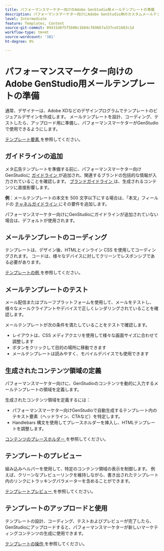 ```yaml
---
title: パフォーマンスマーケター向けのAdobe GenStudio用メールテンプレートの準備
description: パフォーマンスマーケター向けにAdobe GenStudio用のカスタムメールテンプレートを作成する方法について説明します。
level: Intermediate
feature: Templates, Content
source-git-commit: 09431d6f5f5b00c1b84cf69667a337ce51683c1d
workflow-type: tm+mt
source-wordcount: '381'
ht-degree: 0%

---
```



# パフォーマンスマーケター向けのAdobe GenStudio用メールテンプレートの準備

通常、デザイナーは、Adobe XDなどのデザインプログラムでテンプレートのビジュアルデザインを作成します。 メールテンプレートを設計、コーディング、テストしたら、アップロード用に準備し、パフォーマンスマーケターがGenStudioで使用できるようにします。

[ テンプレート要素 ](use-templates.md#template-elements) を参照してください。

## ガイドラインの追加

メタ広告テンプレートを準備する前に、パフォーマンスマーケター向けGenStudioに [ ガイドライン ](/help/user-guide/guidelines/overview.md) が追加され、関連するブランドの包括的な情報が入力されていることを確認します。 [ ブランドガイドライン ](/help/user-guide/guidelines/brands.md) は、生成されるコンテンツに直接影響します。

**例**：メールテンプレートの本文を 500 文字以下にする場合は、「本文」フィールドの [ チャネルガイドライン ](/help/user-guide/guidelines/brands.md#channel-guidelines) にその要件を追加します。

パフォーマンスマーケター向けにGenStudioにガイドラインが追加されていない場合は、デフォルトが使用されます。

## メールテンプレートのコーディング

テンプレートは、デザイン後、HTMLとインライン CSS を使用してコーディングされます。 コードは、様々なデバイスに対してクリーンでレスポンシブである必要があります。

[ テンプレートの例 ](/help/user-guide/content/customize-template.md#template-examples) を参照してください。

## メールテンプレートのテスト

メール配信またはプルーフプラットフォームを使用して、メールをテストし、様々なメールクライアントやデバイスで正しくレンダリングされていることを確認します。

メールテンプレートが次の条件を満たしていることをテストで確認します。

* レイアウトは、CSS メディアクエリを使用して様々な画面サイズに合わせて調整します
* ボタンをクリックして目的の場所に移動できます
* メールテンプレートは読みやすく、モバイルデバイスでも使用できます

## 生成されたコンテンツ領域の定義

パフォーマンスマーケター向けに、GenStudioのコンテンツを動的に入力するメールテンプレートの領域を定義します。

生成されたコンテンツ領域を定義するには：

* パフォーマンスマーケター向けGenStudioで自動生成するテンプレート内のテキスト要素（ヘッドライン、CTAなど）を特定します。
* Handlebars 構文を使用してプレースホルダーを挿入し、HTMLテンプレートを調整します。

[ コンテンツのプレースホルダー ](/help/user-guide/content/customize-template.md#content-placeholders) を参照してください。

## テンプレートのプレビュー

組み込みヘルパーを使用して、特定のコンテンツ領域の表示を制御します。 例えば、クリーンなプレビューリンクを維持しながら、書き出されたテンプレート内のリンクにトラッキングパラメーターを含めることができます。

[ テンプレートプレビュー ](/help/user-guide/content/customize-template.md#template-preview) を参照してください。

## テンプレートのアップロードと使用

テンプレートの設計、コーディング、テストおよびプレビューが完了したら、GenStudioにアップロードすると、パフォーマンスマーケターが新しいマーケティングコンテンツの生成に使用できます。

[ テンプレートの操作 ](use-templates.md) を参照してください。

